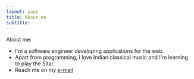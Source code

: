 ```yaml
---
layout: page
title: About me
subtitle:
---
```


About me:

- I'm a software engineer developing applications for the web.
- Apart from programming, I love Indian classical music and I'm learning to play the Sitar.
- Reach me on my [e-mail](h8hjoshi@gmail.com)
